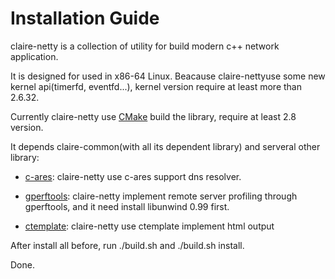 # Installation Guide

claire-netty is a collection of utility for build modern c++ network application. 

It is designed for used in x86-64 Linux. Beacause claire-nettyuse some new kernel api(timerfd, eventfd...), kernel version require at least more than 2.6.32.

Currently claire-netty use [CMake][1] build the library, require at least 2.8 version.

It depends claire-common(with all its dependent library) and serveral other library:
 
- [c-ares][2]: claire-netty use c-ares support dns resolver.

- [gperftools][3]: claire-netty implement remote server profiling through gperftools,  and it need install libunwind 0.99 first. 

- [ctemplate][4]: claire-netty use ctemplate implement html output

After install all before, run ./build.sh and ./build.sh install.

Done.


  [1]: http://www.cmake.org/
  [2]: http://c-ares.haxx.se/
  [3]: https://code.google.com/p/gflags/
  [4]: https://code.google.com/p/googletest/
